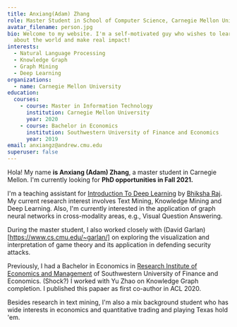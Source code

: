 ```yaml
---
title: Anxiang(Adam) Zhang
role: Master Student in School of Computer Science, Carnegie Mellon University.
avatar_filename: person.jpg
bio: Welcome to my website. I'm a self-motivated guy who wishes to learn more
  about the world and make real impact!
interests:
  - Natural Language Processing
  - Knowledge Graph
  - Graph Mining
  - Deep Learning
organizations:
  - name: Carnegie Mellon University
education:
  courses:
    - course: Master in Information Technology
      institution: Carnegie Mellon University
      year: 2020
    - course: Bachelor in Economics
      institution: Southwestern University of Finance and Economics
      year: 2019
email: anxiangz@andrew.cmu.edu
superuser: false
---
```

Hola! My name **is Anxiang (Adam) Zhang**, a master student in Carnegie Mellon. I'm currently looking for **PhD opportunities in Fall 2021.**

I'm a teaching assistant for [Introduction To Deep Learning](https://deeplearning.cs.cmu.edu/F20/index.html) by [Bhiksha Raj](http://mlsp.cs.cmu.edu/people/bhiksha/). My current research interest involves Text Mining, Knowledge Mining and Deep Learning. Also, I'm currently interested in the application of graph neural networks in cross-modality areas, e.g., Visual Question Answering. 

During the master student, I also worked closely with (David Garlan)[https://www.cs.cmu.edu/~garlan/] on exploring the visualization and interpretation of game theory and its application in defending security attacks.

Previously, I had a Bachelor in Economics in [Research Institute of Economics and Management](https://e.swufe.edu.cn/RESEARCH.htm) of Southwestern University of Finance and Economics. (Shock?) I worked with Yu Zhao on Knowledge Graph completion. I published this papaer as first co-author in ACL 2020. 

Besides research in text mining, I'm also a mix background student who has wide interests in economics and quantitative trading and playing Texas hold 'em.